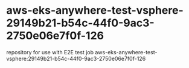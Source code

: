 # aws-eks-anywhere-test-vsphere-29149b21-b54c-44f0-9ac3-2750e06e7f0f-126
repository for use with E2E test job aws-eks-anywhere-test-vsphere:29149b21-b54c-44f0-9ac3-2750e06e7f0f-126
